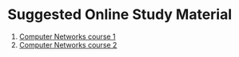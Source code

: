# Suggested Online Study Material

1. [Computer Networks course 1](https://youtube.com/playlist?list=PLBlnK6fEyqRgMCUAG0XRw78UA8qnv6jEx)
2. [Computer Networks course 2](https://youtube.com/playlist?list=PLLFIgriuZPAcCkmSTfcq7oaHcVy3rzEtc)
